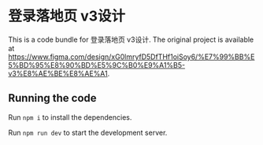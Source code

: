 
  # 登录落地页 v3设计

  This is a code bundle for 登录落地页 v3设计. The original project is available at https://www.figma.com/design/xG0lmryfD5DfTHf1oiSoy6/%E7%99%BB%E5%BD%95%E8%90%BD%E5%9C%B0%E9%A1%B5-v3%E8%AE%BE%E8%AE%A1.

  ## Running the code

  Run `npm i` to install the dependencies.

  Run `npm run dev` to start the development server.
  